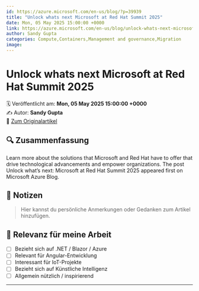 ```yaml
---
id: https://azure.microsoft.com/en-us/blog/?p=39939
title: "Unlock whats next Microsoft at Red Hat Summit 2025"
date: Mon, 05 May 2025 15:00:00 +0000
link: https://azure.microsoft.com/en-us/blog/unlock-whats-next-microsoft-at-red-hat-summit-2025/
author: Sandy Gupta
categories: Compute,Containers,Management and governance,Migration
image: 
---
```


# Unlock whats next Microsoft at Red Hat Summit 2025

🗓️ Veröffentlicht am: **Mon, 05 May 2025 15:00:00 +0000**  
✍️ Autor: **Sandy Gupta**  
🔗 [Zum Originalartikel](https://azure.microsoft.com/en-us/blog/unlock-whats-next-microsoft-at-red-hat-summit-2025/)

## 🔍 Zusammenfassung

Learn more about the solutions that Microsoft and Red Hat have to offer that drive technological advancements and empower organizations. The post Unlock what’s next: Microsoft at Red Hat Summit 2025 appeared first on Microsoft Azure Blog. 

## 📌 Notizen

> Hier kannst du persönliche Anmerkungen oder Gedanken zum Artikel hinzufügen.

## 🧠 Relevanz für meine Arbeit

- [ ] Bezieht sich auf .NET / Blazor / Azure
- [ ] Relevant für Angular-Entwicklung
- [ ] Interessant für IoT-Projekte
- [ ] Bezieht sich auf Künstliche Intelligenz
- [ ] Allgemein nützlich / inspirierend

---

